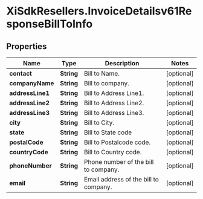 # XiSdkResellers.InvoiceDetailsv61ResponseBillToInfo

## Properties

Name | Type | Description | Notes
------------ | ------------- | ------------- | -------------
**contact** | **String** | Bill to Name. | [optional] 
**companyName** | **String** | Bill to company. | [optional] 
**addressLine1** | **String** | Bill to Address Line1. | [optional] 
**addressLine2** | **String** | Bill to Address Line2. | [optional] 
**addressLine3** | **String** | Bill to Address Line3. | [optional] 
**city** | **String** | Bill to City. | [optional] 
**state** | **String** | Bill to State code | [optional] 
**postalCode** | **String** | Bill to Postalcode code. | [optional] 
**countryCode** | **String** | Bill to Country code. | [optional] 
**phoneNumber** | **String** | Phone number of the bill to company. | [optional] 
**email** | **String** | Email address of the bill to company. | [optional] 


